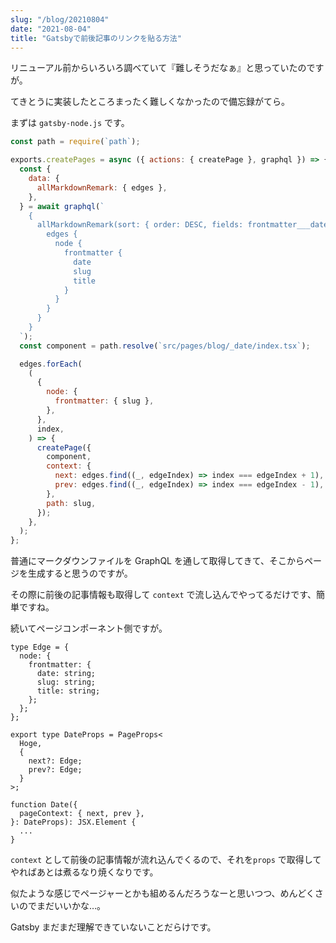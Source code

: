 ```yaml
---
slug: "/blog/20210804"
date: "2021-08-04"
title: "Gatsbyで前後記事のリンクを貼る方法"
---
```


リニューアル前からいろいろ調べていて『難しそうだなぁ』と思っていたのですが。

てきとうに実装したところまったく難しくなかったので備忘録がてら。

まずは `gatsby-node.js` です。

```js
const path = require(`path`);

exports.createPages = async ({ actions: { createPage }, graphql }) => {
  const {
    data: {
      allMarkdownRemark: { edges },
    },
  } = await graphql(`
    {
      allMarkdownRemark(sort: { order: DESC, fields: frontmatter___date }) {
        edges {
          node {
            frontmatter {
              date
              slug
              title
            }
          }
        }
      }
    }
  `);
  const component = path.resolve(`src/pages/blog/_date/index.tsx`);

  edges.forEach(
    (
      {
        node: {
          frontmatter: { slug },
        },
      },
      index,
    ) => {
      createPage({
        component,
        context: {
          next: edges.find((_, edgeIndex) => index === edgeIndex + 1),
          prev: edges.find((_, edgeIndex) => index === edgeIndex - 1),
        },
        path: slug,
      });
    },
  );
};
```

普通にマークダウンファイルを GraphQL を通して取得してきて、そこからページを生成すると思うのですが。

その際に前後の記事情報も取得して `context` で流し込んでやってるだけです、簡単ですね。

続いてページコンポーネント側ですが。

```tsx
type Edge = {
  node: {
    frontmatter: {
      date: string;
      slug: string;
      title: string;
    };
  };
};

export type DateProps = PageProps<
  Hoge,
  {
    next?: Edge;
    prev?: Edge;
  }
>;

function Date({
  pageContext: { next, prev },
}: DateProps): JSX.Element {
  ...
}
```

`context` として前後の記事情報が流れ込んでくるので、それを`props` で取得してやればあとは煮るなり焼くなりです。

似たような感じでページャーとかも組めるんだろうなーと思いつつ、めんどくさいのでまだいいかな…。

Gatsby まだまだ理解できていないことだらけです。
